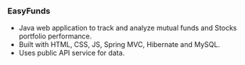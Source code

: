 ### EasyFunds

-	Java web application to track and analyze mutual funds and Stocks portfolio performance.
- Built with HTML, CSS, JS, Spring MVC, Hibernate and MySQL. 
- Uses public API service for data.
